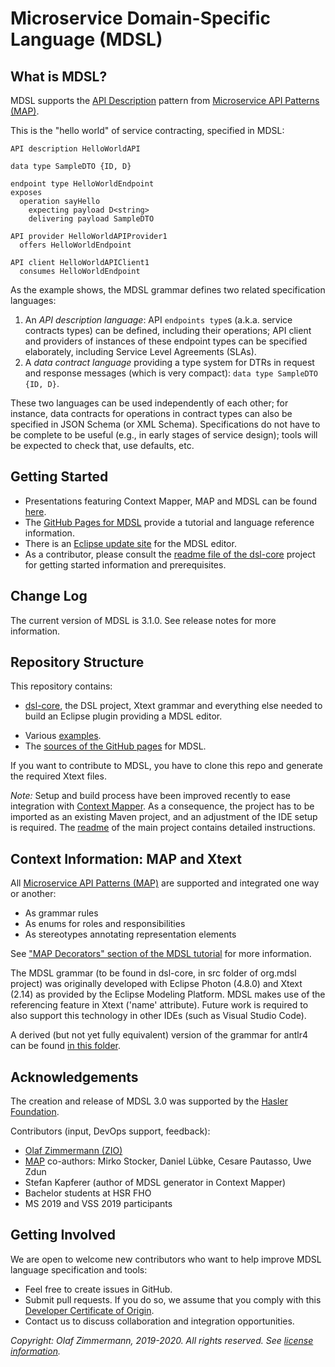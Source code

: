 Microservice Domain-Specific Language (MDSL) 
============================================

## What is MDSL?

MDSL supports the [API Description](https://microservice-api-patterns.org/patterns/foundation/APIDescription) pattern from [Microservice API Patterns (MAP)](https://ozimmer.ch/patterns/2020/05/07/MAPMetaPost.html). 

This is the "hello world" of service contracting, specified in MDSL: 

~~~
API description HelloWorldAPI

data type SampleDTO {ID, D} 

endpoint type HelloWorldEndpoint
exposes 
  operation sayHello 
    expecting payload D<string>  
    delivering payload SampleDTO

API provider HelloWorldAPIProvider1
  offers HelloWorldEndpoint

API client HelloWorldAPIClient1
  consumes HelloWorldEndpoint
~~~

As the example shows, the MDSL grammar defines two related specification languages:

1. An *API description language*: API `endpoints type`s (a.k.a. service contracts types) can be defined, including their operations; API client and providers of instances of these endpoint types can be specified elaborately, including Service Level Agreements (SLAs).
2. A *data contract language* providing a type system for DTRs in request and response messages (which is very compact): `data type SampleDTO {ID, D}`.

These two languages can be used independently of each other; for instance, data contracts for operations in contract types can also be specified in JSON Schema (or XML Schema). Specifications do not have to be complete to be useful (e.g., in early stages of service design); tools will be expected to check that, use defaults, etc. 


## Getting Started

* Presentations featuring Context Mapper, MAP and MDSL can be found [here](https://ozimmer.ch/papers/).
* The [GitHub Pages for MDSL](https://microservice-api-patterns.github.io/MDSL-Specification/) provide a tutorial and language reference information.
* There is an [Eclipse update site](https://socadk.github.io/MDSL/updates/) for the MDSL editor. 
* As a contributor, please consult the [readme file of the dsl-core](./dsl-core/README.md) project for getting started information and prerequisites.


## Change Log

The current version of MDSL is 3.1.0. See release notes for more information.


## Repository Structure 

This repository contains:

* [dsl-core](dsl-core), the DSL project, Xtext grammar and everything else needed to build an Eclipse plugin providing a MDSL editor.
<!-- * An antlr4 version of the grammar in [this folder](antlr4). -->
* Various [examples](examples).
* The [sources of the GitHub pages](docs) for MDSL.
<!-- * Some [background information](background) on other IDLs and related projects. -->

If you want to contribute to MDSL, you have to clone this repo and generate the required Xtext files.

*Note:* Setup and build process have been improved recently to ease integration with [Context Mapper](https://contextmapper.org/). As a consequence, the project has to be imported as an existing Maven project, and an adjustment of the IDE setup is required. The [readme](dsl-core/README.md) of the main project contains detailed instructions.


## Context Information: MAP and Xtext

All [Microservice API Patterns (MAP)](https://microservice-api-patterns.org/) are supported and integrated one way or another:

* As grammar rules
* As enums for roles and responsibilities
* As stereotypes annotating representation elements

See ["MAP Decorators" section of the MDSL tutorial](https://socadk.github.io/MDSL/tutorial) for more information. <!-- TODO copy one-pager in SummerSoC paper to GitHub pages or elsewhere in repo -->

The MDSL grammar (to be found in dsl-core, in src folder of org.mdsl project) was originally developed with Eclipse Photon (4.8.0) and Xtext (2.14) as provided by the Eclipse Modeling Platform. MDSL makes use of the referencing feature in Xtext ('name' attribute). Future work is required to also support  this technology in other IDEs (such as Visual Studio Code).

A derived (but not yet fully equivalent) version of the grammar for antlr4 can be found [in this folder](https://github.com/socadk/MDSL/blob/master/antlr4/). 


##  Acknowledgements 

The creation and release of MDSL 3.0 was supported by the [Hasler Foundation](https://haslerstiftung.ch/en/welcome-to-the-hasler-foundation/).

Contributors (input, DevOps support, feedback): 

* [Olaf Zimmermann (ZIO)](https://ozimmer.ch/index.html)
* [MAP](https://microservice-api-patterns.org/) co-authors: Mirko Stocker, Daniel Lübke, Cesare Pautasso, Uwe Zdun
* Stefan Kapferer (author of MDSL generator in Context Mapper)
* Bachelor students at HSR FHO 
* MS 2019 and VSS 2019 participants 


## Getting Involved 

We are open to welcome new contributors who want to help improve MDSL language specification and tools:

* Feel free to create issues in GitHub.
* Submit pull requests. If you do so, we assume that you comply with this [Developer Certificate of Origin](https://developercertificate.org/).
* Contact us to discuss collaboration and integration opportunities.

*Copyright: Olaf Zimmermann, 2019-2020. All rights reserved. See [license information](/LICENSE).*
